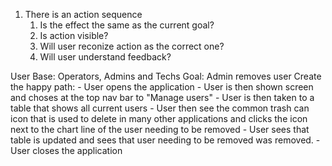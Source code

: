 1. There is an action sequence
	1. Is the effect the same as the current goal?
	2. Is action visible?
	3. Will user reconize action as the correct one?
	4. Will user understand feedback?

User Base: Operators, Admins and Techs
Goal: Admin removes user
Create the happy path:
	- User opens the application
	- User is then shown screen and choses at the top nav bar to "Manage users"
	- User is then taken to a table that shows all current users
	- User then see the common trash can icon that is used to delete in many other applications and clicks the icon next to the chart line of the user needing to be removed
	- User sees that table is updated and sees that user needing to be removed was removed. 
	- User closes the application